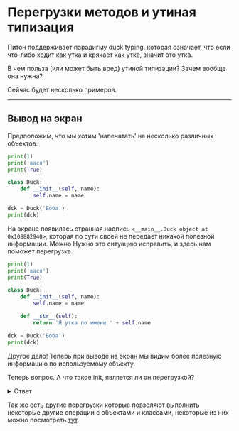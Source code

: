 # Перегрузки методов и утиная типизация

Питон поддерживает парадигму duck typing, которая означает, что если что-либо ходит как утка и крякает как утка, значит это утка.

В чем польза (или может быть вред) утиной типизации? Зачем вообще она нужна?

Сейчас будет несколько примеров.

---

## Вывод на экран

Предположим, что мы хотим 'напечатать' на несколько различных объектов.

```python
print(1)
print('вася')
print(True)

class Duck:
    def __init__(self, name):
        self.name = name

dck = Duck('Боба')
print(dck)
```

На экране появилась странная надпись `<__main__.Duck object at 0x108882940>`, которая по сути своей не передает никакой полезной информации. ~~Можно~~ Нужно это ситуацию исправить, и здесь нам поможет перегрузка.


```python
print(1)
print('вася')
print(True)

class Duck:
    def __init__(self, name):
        self.name = name

    def __str__(self):
        return 'Я утка по имени ' + self.name

dck = Duck('Боба')
print(dck)
```

Другое дело! Теперь при выводе на экран мы видим более полезную информацию по используемому объекту.

Теперь вопрос. А что такое init, является ли он перегрузкой?

<details>
<summary>Ответ</summary>
<p>

Да, метод  __init__() тоже является перегрузкой, и перегружает конструктор класса.
Эта строка - вызов конструктора:
```python
dck = Duck('Боба')
```

</p>
</details>

Так же есть другие перегрузки которые повзоляют выполнить некоторые другие операции с объектами и классами, некоторые из них можно посмотреть [тут](https://pythonworld.ru/osnovy/peregruzka-operatorov.html).
